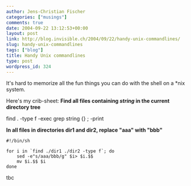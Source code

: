 ```yaml
---
author: Jens-Christian Fischer
categories: ["musings"]
comments: true
date: 2004-09-22 13:12:53+00:00
layout: post
link: http://blog.invisible.ch/2004/09/22/handy-unix-commandlines/
slug: handy-unix-commandlines
tags: ["blog"]
title: Handy Unix commandlines
type: post
wordpress_id: 324
---
```


It's hard to memorize all the fun things you can do with the shell on a *nix system.

Here's my crib-sheet:
**Find all files containing _string_ in the current directory tree**

find . -type f -exec grep string {} \; -print

**In all files in directories dir1 and dir2, replace "aaa" with "bbb"**


    
    #!/bin/sh
    
    for i in `find ./dir1 ./dir2 -type f`; do
        sed -e"s/aaa/bbb/g" $i> $i.$$
        mv $i.$$ $i
    done
    



tbc
